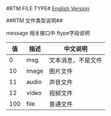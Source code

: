 #RTM FILE TYPE#
[English Version](README.md)

##RTM 文件类型说明##

message 相关接口中 ftype字段说明

| 值 | 描述 | 中文说明 |
|------|-------|-----|
| 0 | msg | 文本消息，不是文件 | 
| 10 | image | 图片文件 | 
| 11 | audio | 声音文件 | 
| 12 | video | 视频文件 | 
| 100 | file | 普通文件 | 
